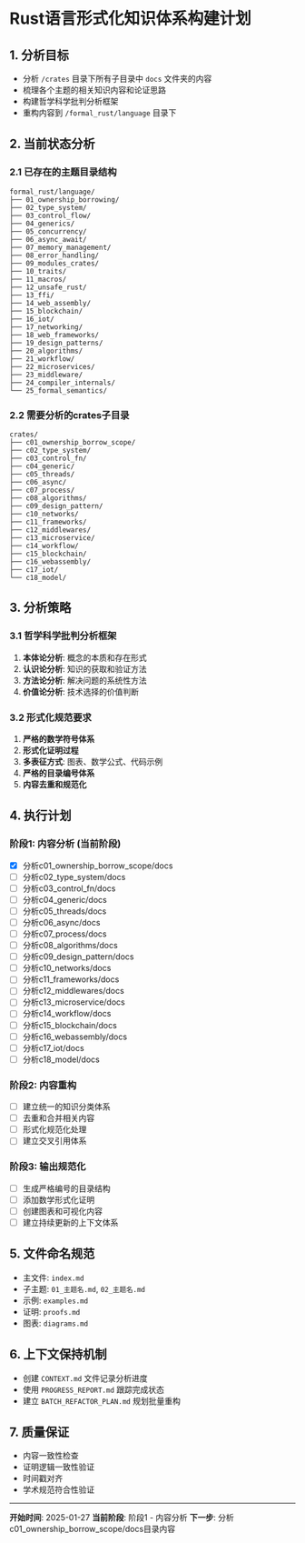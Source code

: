 # Rust语言形式化知识体系构建计划

## 1. 分析目标
- 分析 `/crates` 目录下所有子目录中 `docs` 文件夹的内容
- 梳理各个主题的相关知识内容和论证思路
- 构建哲学科学批判分析框架
- 重构内容到 `/formal_rust/language` 目录下

## 2. 当前状态分析

### 2.1 已存在的主题目录结构
```
formal_rust/language/
├── 01_ownership_borrowing/
├── 02_type_system/
├── 03_control_flow/
├── 04_generics/
├── 05_concurrency/
├── 06_async_await/
├── 07_memory_management/
├── 08_error_handling/
├── 09_modules_crates/
├── 10_traits/
├── 11_macros/
├── 12_unsafe_rust/
├── 13_ffi/
├── 14_web_assembly/
├── 15_blockchain/
├── 16_iot/
├── 17_networking/
├── 18_web_frameworks/
├── 19_design_patterns/
├── 20_algorithms/
├── 21_workflow/
├── 22_microservices/
├── 23_middleware/
├── 24_compiler_internals/
└── 25_formal_semantics/
```

### 2.2 需要分析的crates子目录
```
crates/
├── c01_ownership_borrow_scope/
├── c02_type_system/
├── c03_control_fn/
├── c04_generic/
├── c05_threads/
├── c06_async/
├── c07_process/
├── c08_algorithms/
├── c09_design_pattern/
├── c10_networks/
├── c11_frameworks/
├── c12_middlewares/
├── c13_microservice/
├── c14_workflow/
├── c15_blockchain/
├── c16_webassembly/
├── c17_iot/
└── c18_model/
```

## 3. 分析策略

### 3.1 哲学科学批判分析框架
1. **本体论分析**: 概念的本质和存在形式
2. **认识论分析**: 知识的获取和验证方法
3. **方法论分析**: 解决问题的系统性方法
4. **价值论分析**: 技术选择的价值判断

### 3.2 形式化规范要求
1. **严格的数学符号体系**
2. **形式化证明过程**
3. **多表征方式**: 图表、数学公式、代码示例
4. **严格的目录编号体系**
5. **内容去重和规范化**

## 4. 执行计划

### 阶段1: 内容分析 (当前阶段)
- [x] 分析c01_ownership_borrow_scope/docs
- [ ] 分析c02_type_system/docs
- [ ] 分析c03_control_fn/docs
- [ ] 分析c04_generic/docs
- [ ] 分析c05_threads/docs
- [ ] 分析c06_async/docs
- [ ] 分析c07_process/docs
- [ ] 分析c08_algorithms/docs
- [ ] 分析c09_design_pattern/docs
- [ ] 分析c10_networks/docs
- [ ] 分析c11_frameworks/docs
- [ ] 分析c12_middlewares/docs
- [ ] 分析c13_microservice/docs
- [ ] 分析c14_workflow/docs
- [ ] 分析c15_blockchain/docs
- [ ] 分析c16_webassembly/docs
- [ ] 分析c17_iot/docs
- [ ] 分析c18_model/docs

### 阶段2: 内容重构
- [ ] 建立统一的知识分类体系
- [ ] 去重和合并相关内容
- [ ] 形式化规范化处理
- [ ] 建立交叉引用体系

### 阶段3: 输出规范化
- [ ] 生成严格编号的目录结构
- [ ] 添加数学形式化证明
- [ ] 创建图表和可视化内容
- [ ] 建立持续更新的上下文体系

## 5. 文件命名规范
- 主文件: `index.md`
- 子主题: `01_主题名.md`, `02_主题名.md`
- 示例: `examples.md`
- 证明: `proofs.md`
- 图表: `diagrams.md`

## 6. 上下文保持机制
- 创建 `CONTEXT.md` 文件记录分析进度
- 使用 `PROGRESS_REPORT.md` 跟踪完成状态
- 建立 `BATCH_REFACTOR_PLAN.md` 规划批量重构

## 7. 质量保证
- 内容一致性检查
- 证明逻辑一致性验证
- 时间戳对齐
- 学术规范符合性验证

---
**开始时间**: 2025-01-27
**当前阶段**: 阶段1 - 内容分析
**下一步**: 分析c01_ownership_borrow_scope/docs目录内容 